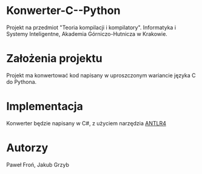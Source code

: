 # Konwerter-C--Python
Projekt na przedmiot "Teoria kompilacji i kompilatory". Informatyka i Systemy Inteligentne, Akademia Górniczo-Hutnicza w Krakowie.

# Założenia projektu
Projekt ma konwertować kod napisany w uproszczonym wariancie języka C do Pythona.

# Implementacja
Konwerter będzie napisany w C#, z użyciem narzędzia [ANTLR4](https://www.antlr.org/index.html)

# Autorzy
Paweł Froń, Jakub Grzyb